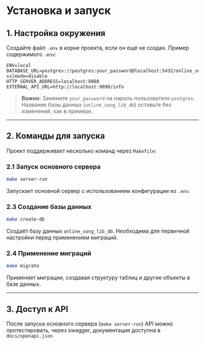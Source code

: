 # Установка и запуск

## 1. Настройка окружения

Создайте файл `.env` в корне проекта, если он ещё не создан. Пример содержимого `.env`:

```env
ENV=local
DATABASE_URL=postgres://postgres:your_password@localhost:5432/online_song_lib_db?sslmode=disable
HTTP_SERVER_ADDRESS=localhost:8080
EXTERNAL_API_URL=http://localhost:9090/info
```

> **Важно**: Замените `your_password` на пароль пользователя `postgres`. Название базы данных (`online_song_lib_db`) оставьте без изменений, как в примере.

---

## 2. Команды для запуска

Проект поддерживает несколько команд через `Makefile`:

### 2.1 Запуск основного сервера

```bash
make server-run
```

Запускает основной сервер с использованием конфигурации из `.env`.

### 2.3 Создание базы данных

```bash
make create-db
```

Создаёт базу данных `online_song_lib_db`. Необходима для первичной настройки перед применением миграций.

### 2.4 Применение миграций

```bash
make migrate
```

Применяет миграции, создавая структуру таблиц и другие объекты в базе данных.

---

## 3. Доступ к API

После запуска основного сервера (`make server-run`) API можно протестировать, через swagger, документация доступна в ```docs/openapi.json``` 
